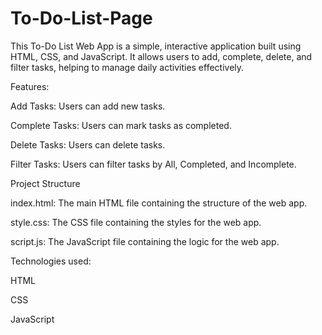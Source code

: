 # To-Do-List-Page
This To-Do List Web App is a simple, interactive application built using HTML, CSS, and JavaScript. It allows users to add, complete, delete, and filter tasks, helping to manage daily activities effectively.

Features:

Add Tasks: Users can add new tasks.

Complete Tasks: Users can mark tasks as completed.

Delete Tasks: Users can delete tasks.

Filter Tasks: Users can filter tasks by All, Completed, and Incomplete.

Project Structure

index.html: The main HTML file containing the structure of the web app.

style.css: The CSS file containing the styles for the web app.

script.js: The JavaScript file containing the logic for the web app.

Technologies used:

HTML

CSS

JavaScript


